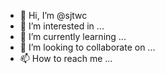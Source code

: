 - 👋 Hi, I’m @sjtwc
- 👀 I’m interested in ...
- 🌱 I’m currently learning ...
- 💞️ I’m looking to collaborate on ...
- 📫 How to reach me ...

<!---
sjtwc/sjtwc is a ✨ special ✨ repository because its `README.md` (this file) appears on your GitHub profile.
You can click the Preview link to take a look at your changes.
--->
